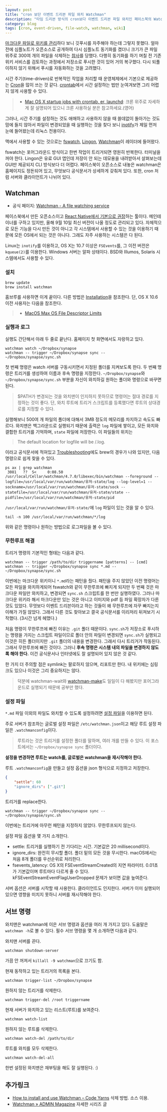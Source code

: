 ```yaml
---
layout: post
title: "cron 보단 이벤트 드리븐 파일 와치 Watchman"
description: "타임 드리븐 방식의 cron보다 이벤트 드리븐 파일 와치인 페이스북의 Watchman을 사용하는 방법"
category: blog
tags: [cron, event-driven, file-watch, watchman, wiki]
---
```


[마크다운 파일로 위키를 관리](https://nolboo.kim/blog/2013/12/17/markdown-wiki-bitbucket-gollum/)하다 보니 깃푸시를 자주해야 하는데 그렇지 못했다. 얼마 전에 심플노트가 오픈소스로 공개하여 다시 심플노트 동기화를 켰더니 크기가 큰 파일 위주로 300여 개의 파일을 삭제하는 [참사](https://nolboo.kim/blog/2014/04/15/how-to-use-markdown/#nvalt-2--)를 당했다. 다행히 동기화를 하기 며칠 전 기존 위키 서비스를 검토하는 과정에서 저장소로 푸시한 것이 있어 거의 복구했다. 다시 되풀이하지 않기 위해서 푸시를 자동화하는 것을 고려했다.

시간 주기(time-driven)로 반복적인 작업을 처리할 때 운영체제에서 기본으로 제공하는 [Cron](https://www.wikiwand.com/en/Cron)을 많이 쓰는 것 같다. [crontab](http://ss64.com/osx/crontab.html)에서 시간 설정하는 법만 눈여겨보면 그리 어렵지 않게 사용할 수 있다. 

> - [Mac OS X startup jobs with crontab, er, launchd](http://alvinalexander.com/mac-os-x/mac-osx-startup-crontab-launchd-jobs): 크론 위주로 자세하게 잘 설명되어 있으니 크론 사용하실 분은 참고하세요.(영어)

그러나, 시간 주기를 설정하는 것도 애매하고 사용하지 않을 때 쓸데없이 돌아가는 것도 맘에 들지 않아서 파일이 변경되었을 때 실행하는 것을 찾다 보니 [inotify](https://www.wikiwand.com/ko/Inotify)가 제일 먼저 눈에 들어왔는데 리눅스 전용이다.

맥에서 사용할 수 있는 것으로는 [fswatch](https://github.com/emcrisostomo/fswatch), [Lingon](https://www.peterborgapps.com/lingon/), [Watchman](https://facebook.github.io/watchman/)이 레이더에 들어왔다.

fswatch는 포어그라운드 방식이고 한번 작업이 트리거되면 영원히 반복한다. 터미널을 꺼야 한다. Lingon은 유료 GUI 앱인데 저장이 안 되는 데모용을 내려받아서 살펴보는데 GUI만 제공되지 CLI 방식보다 더 어렵다. 페이스북이 오픈소스로 내놓은 watchman은 홈페이지도 정돈되어 있고, 무엇보다 공식문서가 상세하게 갖춰져 있다. 또한, cron 처럼 서버와 클라이언트가 나뉘어 있다.

## Watchman

- 공식 페이지: [Watchman - A file watching service](https://facebook.github.io/watchman/)

페이스북에서 만든 오픈소스이고 [React Native에서 기본으로 권장](https://facebook.github.io/react-native/docs/getting-started.html)하는 툴이다. 메인테이너를 구하고 있지만, 올해 9월 10일 최신 버전이 나올 정도로 관리되고 있다. 자체적으로 모든 기능을 다시 만든 것이 아니고 각 시스템에서 사용할 수 있는 것을 이용하기 때문에 모든 OS에서 되는 것은 아니다. 그래도 자주 사용하는 시스템은 다 된다.

Linux는 `inotify`를 이용하고, OS X는 10.7 이상은 `FSEvents`를, 그 이전 버전은 `kqueue(2)`를 이용한다. Windows 서버는 알파 상태이다. BSD와 Illumos, Solaris 시스템에서도 사용할 수 있다.

### 설치

```shell
brew update
brew install watchman
```

홈브루를 사용하면 이게 끝이다. 다른 방법은 [Installation](https://facebook.github.io/watchman/docs/install.html)을 참조한다. 단, OS X 10.6 이전 사용자는 다음을 참조한다.

> - [MacOS Max OS File Descriptor Limits](https://facebook.github.io/watchman/docs/install.html#max-os-file-descriptor-limits)

### 실행과 로그

실행도 간단해서 아래 두 줄로 끝난다. 홈페이지 첫 화면에서도 자랑하고 있다.

```shell
watchman watch ~/Dropbox/synapse
watchman -- trigger ~/Dropbox/synapse sync -- ~/Dropbox/synapse/sync.sh
```

첫 번째 명령은 watch 서버를 구동시키면서 지정된 폴더를 지켜보도록 한다. 두 번째 명령은 트리거를 생성하여 이름과 후속 명령을 지정한다. `~/Dropbox/synapse`와 `~/Dropbox/synapse/sync.sh` 부분을 자신이 와치하길 원하는 폴더와 명령으로 바꾸면 된다. 

> $PATH가 변경되는 것을 와치맨이 인지하지 못하므로 명령어는 절대 경로를 지정하는 것이 좋다. 단, 와치 루트에 트리거 스크립트를 등록했다면 루트의 상대경로를 지정할 수 있다.

실행해보니 500여 개 파일의 폴더에 대해서 3MB 정도의 메모리를 차지하고 속도도 빠르다. 와치맨은 백그라운드로 실행되기 때문에 출력은 `log` 파일에 쌓이고, 모든 와치와 결합한 트리거를 기억하며, `state` 파일에 저장한다. 이 파일들의 위치는 

> The default location for logfile will be <STATEDIR>/<USER>.log.

이라고 공식문서에 적혀있고 [Troubleshooting](https://facebook.github.io/watchman/docs/troubleshooting.html#where-are-the-logs)에도 brew의 경우가 나와 있지만, 다음 명령으로 쉽게 찾을 수 있다.

```shell
ps ax | grep watchman
 3081   ??  S<     0:08.50 /usr/local/Cellar/watchman/4.7.0/libexec/bin/watchman --foreground --logfile=/usr/local/var/run/watchman/유저-state/log --log-level=1 --sockname=/usr/local/var/run/watchman/유저-state/sock --statefile=/usr/local/var/run/watchman/유저-state/state --pidfile=/usr/local/var/run/watchman/유저-state/pid
```

`/usr/local/var/run/watchman/유저-state/`에 `log` 파일이 있는 것을 알 수 있다.

```shell
tail -n 100 /usr/local/var/run/watchman/*/log
```

위와 같은 명령이나 원하는 방법으로 로그파일을 볼 수 있다.

### 무한루프 해결

트리거 명령의 기본적인 형태는 다음과 같다.

```shell
watchman -- trigger /path/to/dir triggername [patterns] -- [cmd]
watchman -- trigger ~/Dropbox/synapse sync *.md -- ~/Dropbox/synapse/sync.sh
```

이번에는 마크다운 위키이니 `*.md`라는 패턴을 줬다. 패턴을 주지 않았던 이전 명령어는 모든 파일을 와치하게되어 fswatch와 같이 무한루프에 빠지게 되지만 두 번째 것은 마크다운 파일만 와치하고, 변경되면 `sync.sh` 스크립트를 한 번만 실행하였다. 그러나 마크다운 위키라 해서 마크다운만 있는 것은 아니고 이미지와 pdf 등 파일 확장자가 다른 것도 있었다. 무엇보다 이벤트 드리븐이라고 하는 것들이 왜 무한루프에 자꾸 빠지는지 이해가 가질 않았다. 그래서 다른 것도 찾아보고 결국 공식문서를 이리저리 뒤져보기 시작했다. (3시간 넘게 헤맸다.)

처음 명령이 무한루프에 빠진 이유는 `.git` 폴더 때문이다. `sync.sh`가 저장소로 푸시하는 명령을 가지는 스크립트 파일이므로 폴더 안의 파일이 변경되면 `sync.sh`가 실행되고 이것은 히든 폴더이지만 `.git` 폴더의 내용을 변경한다. 그래서 다시 트리거가 작동된다. 그래서 무한루프에 빠진 것이다. 그러니 **후속 명령은 시스템 내의 파일을 변경하지 않도록 해야 한다.** 이건 공식문서나 인터넷에도 잘 설명되어 있지 않은 것 같다.

한 가지 더 주의할 점은 symlink는 팔로하지 않으며, 리포트만 한다. 내 위키에는 심링크도 있으나 이것은 그리 중요하지는 않다.

> 덕분에 watchman-wait와 [watchman-make](https://facebook.github.io/watchman/docs/watchman-make.html)도 일일이 다 해봤지만 포어그라운드로 실행되기 때문에 공부만 했다.

### 설정 파일

`*.md` 파일 이외의 파일도 와치할 수 있도록 설정하려면 [설정 파일](https://facebook.github.io/watchman/docs/config.html)을 이용하면 된다.

주로 서버가 참조하는 글로벌 설정 파일은 `/etc/watchman.json`이고 해당 루트 설정 파일은 `.watchmanconfig`이다. 

> 루트라는 것은 트리거를 설정한 폴더를 말하며, 여러 개를 만들 수 있다. 이 포스트에서는 `~/Dropbox/synapse sync` 폴더이다.

**설정을 변경하면 루트는 watch를, 글로벌은 watchman을 재시작해야 한다.**

루트 `.watchmanconfig`을 만들고 설정 옵션을 json 형식으로 지정하고 저장한다.

```json
{
    "settle": 60
    "ignore_dirs": [".git"]
}
```

트리거를 replace한다.

```shell
watchman -- trigger ~/Dropbox/synapse sync -- ~/Dropbox/synapse/sync.sh
```

이번에는 트리거에 아무런 패턴을 지정하지 않았다. 무한루프되지 않는다.

설정 파일 옵션을 몇 가지 소개한다.

- settle: 트리거를 실행하기 전 기다리는 시간. 기본값은 20 millisecond이다.
- ignore_dirs: 완전히 무시할 폴더. 폴더 밑의 모든 것을 무시한다. macOS에서는 처음 8개 폴더를 우선순위로 처리한다.
- fsevents_latency: OS X의 FSEventStreamCreated의 지연 파라미터. 0.01초가 기본값이며 루트마다 다르게 줄 수 있다. kFSEventStreamEventFlagUserDropped 문제가 보이면 값을 높여준다.

서버 옵션은 서버를 시작할 때 사용한다. 클라이언트도 인지한다. 서버가 이미 실행되어 있으면 영향을 미치지 못하니 서버를 재시작해야 한다.

## 서브 명령

와치맨은 watchman에 이은 서브 명령과 옵션을 여러 개 가지고 있다. 도움말은 `watchman -h`로 볼 수 있다. 필수 서브 명령을 몇 개 소개하면 다음과 같다.

와치맨 서버를 끈다.

```shell
watchman shutdown-server
```

가끔 안 꺼져서 `killall -9 watchman`으로 끄기도 함.

현재 동작하고 있는 트리거의 목록을 본다.

```shell
watchman trigger-list ~/Dropbox/synapse
```

원하지 않는 트리거를 삭제한다.

```shell
watchman trigger-del /root triggername
```

현재 서버가 와치하고 있는 리스트(루트)를 보여준다.

```shell
watchman watch-list
```

원하지 않는 루트를 삭제한다.

```shell
watchman watch-del /path/to/dir
```

루트를 와치를 모두 삭제한다.

```shell
watchman watch-del-all
```

한번 설정된 와치맨은 재부팅을 해도 잘 실행된다. :)

## 추가링크

- [How to install and use Watchman – Code Yarns](https://codeyarns.com/2015/02/10/how-to-install-and-use-watchman/) 삭제 방법. 소스 이용.
- [Watchman » ADMIN Magazine](http://www.admin-magazine.com/Archive/2015/26/Look-for-file-changes-and-kick-off-actions-with-Watchman/) 자세한 시리즈 글


